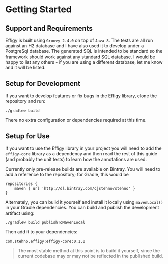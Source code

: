 # Getting Started

## Support and Requirements

Effigy is built using `Groovy 2.4.0` on top of `Java 8`. The tests are all run against an H2 database and I have also used it
to develop under a PostgreSql database. The generated SQL is intended to be standard so the framework should work against any
standard SQL database. I would be happy to list any others - if you are using a different database, let me know and it will be
listed.

## Setup for Development

If you want to develop features or fix bugs in the Effigy library, clone the repository and run:

    ./gradlew build

There no extra configuration or dependencies required at this time.

## Setup for Use

If you want to use the Effigy library in your project you will need to add the `effigy-core` library as a dependency and then
read the rest of this guide (and probably the unit tests) to learn how the annotations are used.

Currently only pre-release builds are available on Bintray. You will need to add a reference to the repository; for Gradle, this would be

    repositories {
        maven { url 'http://dl.bintray.com/cjstehno/stehno' }
    }

Alternately, you can build it yourself and install it locally using `mavenLocal()` in your Gradle dependencies. You can build and publish the
development artifact using:

    ./gradlew build publishToMavenLocal

Then add it to your dependencies:

    com.stehno.effigy:effigy-core:0.1.0

> The most stable method at this point is to build it yourself, since the current codebase may or may not be reflected in the published build.


